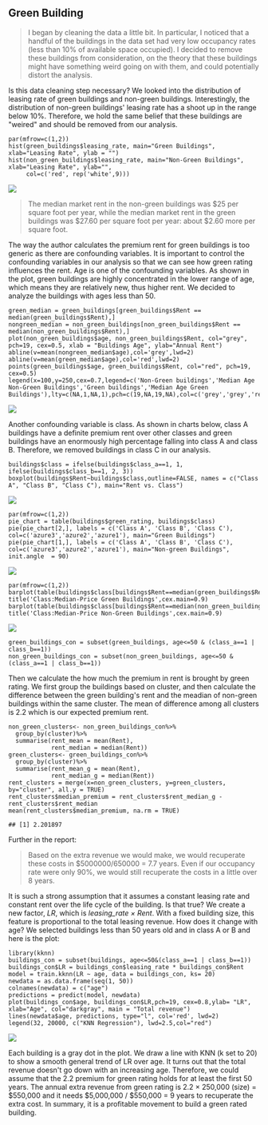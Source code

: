 Green Building
--------------

> I began by cleaning the data a little bit. In particular, I noticed
> that a handful of the buildings in the data set had very low occupancy
> rates (less than 10% of available space occupied). I decided to remove
> these buildings from consideration, on the theory that these buildings
> might have something weird going on with them, and could potentially
> distort the analysis.

Is this data cleaning step necessary? We looked into the distribution of
leasing rate of green buildings and non-green buildings. Interestingly,
the distribution of non-green buildings' leasing rate has a shoot up in
the range below 10%. Therefore, we hold the same belief that these
buildings are "weired" and should be removed from our analysis.

    par(mfrow=c(1,2))
    hist(green_buildings$leasing_rate, main="Green Buildings", xlab="Leasing Rate", ylab = "")
    hist(non_green_buildings$leasing_rate, main="Non-Green Buildings", xlab="Leasing Rate", ylab="", 
         col=c('red', rep('white',9)))

![](GreenBuilding_files/figure-markdown_strict/occupancy-1.png)

> The median market rent in the non-green buildings was $25 per square
> foot per year, while the median market rent in the green buildings was
> $27.60 per square foot per year: about $2.60 more per square foot.

The way the author calculates the premium rent for green buildings is
too generic as there are confounding variables. It is important to
control the confounding variables in our analysis so that we can see how
green rating influences the rent. Age is one of the confounding
variables. As shown in the plot, green buildings are highly concentrated
in the lower range of age, which means they are relatively new, thus
higher rent. We decided to analyze the buildings with ages less than 50.

    green_median = green_buildings[green_buildings$Rent == median(green_buildings$Rent),]
    nongreen_median = non_green_buildings[non_green_buildings$Rent == median(non_green_buildings$Rent),]
    plot(non_green_buildings$age, non_green_buildings$Rent, col="grey", pch=19, cex=0.5, xlab = "Buildings Age", ylab="Annual Rent") 
    abline(v=mean(nongreen_median$age),col='grey',lwd=2)
    abline(v=mean(green_median$age),col='red',lwd=2)
    points(green_buildings$age, green_buildings$Rent, col="red", pch=19, cex=0.5)
    legend(x=100,y=250,cex=0.7,legend=c('Non-Green buildings','Median Age Non-Green Buildings','Green buildings','Median Age Green Buildings'),lty=c(NA,1,NA,1),pch=c(19,NA,19,NA),col=c('grey','grey','red','red'))

![](GreenBuilding_files/figure-markdown_strict/con_age-1.png)

Another confounding variable is class. As shown in charts below, class A
buildings have a definite premium rent over other classes and green
buildings have an enormously high percentage falling into class A and
class B. Therefore, we removed buildings in class C in our analysis.

    buildings$class = ifelse(buildings$class_a==1, 1, ifelse(buildings$class_b==1, 2, 3))
    boxplot(buildings$Rent~buildings$class,outline=FALSE, names = c("Class A", "Class B", "Class C"), main="Rent vs. Class")

![](GreenBuilding_files/figure-markdown_strict/con_class-1.png)

    par(mfrow=c(1,2))
    pie_chart = table(buildings$green_rating, buildings$class)
    pie(pie_chart[2,], labels = c('Class A', 'Class B', 'Class C'), col=c('azure3','azure2','azure1'), main="Green Buildings")
    pie(pie_chart[1,], labels = c('Class A', 'Class B', 'Class C'), col=c('azure3','azure2','azure1'), main="Non-green Buildings", init.angle  = 90)

![](GreenBuilding_files/figure-markdown_strict/con_class-2.png)

    par(mfrow=c(1,2))
    barplot(table(buildings$class[buildings$Rent==median(green_buildings$Rent)&buildings$green_rating==1])/nrow(green_median),names=c('classA','classB'))
    title('Class:Median-Price Green Buildings',cex.main=0.9)
    barplot(table(buildings$class[buildings$Rent==median(non_green_buildings$Rent)&buildings$green_rating==0])/nrow(nongreen_median),names=c('classA','classB','classC'))
    title('Class:Median-Price Non-Green Buildings',cex.main=0.9)

![](GreenBuilding_files/figure-markdown_strict/median_Class-1.png)

    green_buildings_con = subset(green_buildings, age<=50 & (class_a==1 | class_b==1))
    non_green_buildings_con = subset(non_green_buildings, age<=50 & (class_a==1 | class_b==1))

Then we calculate the how much the premium in rent is brought by green
rating. We first group the buildings based on cluster, and then
calculate the difference between the green building's rent and the
meadian of non-green buildings within the same cluster. The mean of
difference among all clusters is 2.2 which is our expected premium rent.

    non_green_clusters<- non_green_buildings_con%>%
      group_by(cluster)%>%
      summarise(rent_mean = mean(Rent),
                rent_median = median(Rent))
    green_clusters<- green_buildings_con%>%
      group_by(cluster)%>%
      summarise(rent_mean_g = mean(Rent),
                rent_median_g = median(Rent))
    rent_clusters = merge(x=non_green_clusters, y=green_clusters, by="cluster", all.y = TRUE)
    rent_clusters$median_premium = rent_clusters$rent_median_g - rent_clusters$rent_median
    mean(rent_clusters$median_premium, na.rm = TRUE)

    ## [1] 2.201897

Further in the report:

> Based on the extra revenue we would make, we would recuperate these
> costs in $5000000/650000 = 7.7 years. Even if our occupancy rate were
> only 90%, we would still recuperate the costs in a little over 8
> years.

It is such a strong assumption that it assumes a constant leasing rate
and constant rent over the life cycle of the building. Is that true? We
create a new factor, <i>LR</i>, which is <i>leasing\_rate × Rent</i>.
With a fixed building size, this feature is proportional to the total
leasing revenue. How does it change with age? We selected buildings less
than 50 years old and in class A or B and here is the plot:

    library(kknn)
    buildings_con = subset(buildings, age<=50&(class_a==1 | class_b==1))
    buildings_con$LR = buildings_con$leasing_rate * buildings_con$Rent
    model = train.kknn(LR ~ age, data = buildings_con, ks= 20)
    newdata = as.data.frame(seq(1, 50))
    colnames(newdata) = c("age")
    predictions = predict(model, newdata)
    plot(buildings_con$age, buildings_con$LR,pch=19, cex=0.8,ylab= "LR", xlab="Age", col="darkgray", main = "Total revenue")
    lines(newdata$age, predictions, type="l", col='red', lwd=2)
    legend(32, 20000, c("KNN Regression"), lwd=2.5,col="red")

![](GreenBuilding_files/figure-markdown_strict/over_age-1.png)

Each building is a gray dot in the plot. We draw a line with KNN (k set
to 20) to show a smooth general trend of LR over age. It turns out that
the total revenue doesn't go down with an increasing age. Therefore, we
could assume that the 2.2 premium for green rating holds for at least
the first 50 years. The annual extra revenue from green rating is 2.2 ×
250,000 (size) = $550,000 and it needs $5,000,000 / $550,000 = 9 years
to recuperate the extra cost. In summary, it is a profitable movement to
build a green rated building.
